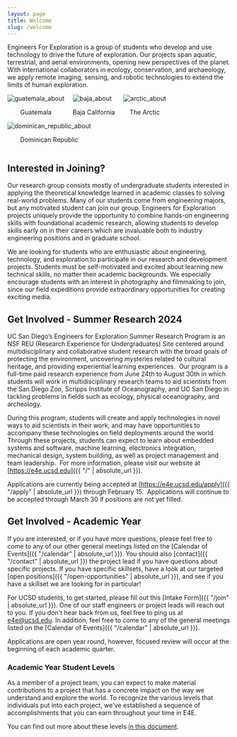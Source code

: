 ```yaml
---
layout: page
title: Welcome
slug: /welcome
---
```

Engineers For Exploration is a group of students who develop and use technology to drive the future of exploration. Our projects span aquatic, terrestrial, and aerial environments, opening new perspectives of the planet. With international collaborators in ecology, conservation, and archaeology, we apply remote imaging, sensing, and robotic technologies to extend the limits of human exploration.
<div style="margin-right: 15px; display: inline-block">
    <img src="{{ 'assets/about_guatemala_about.jpg' | resize: '250x250^,webp,80' | absolute_url }}"
        alt="guatemala_about">
    <p style="text-align: center">Guatemala</p>
</div>
<div style="margin-right: 15px; display: inline-block">
    <img src="{{ 'assets/about_baja_about.jpg' | resize: '250x250^,webp,80' | absolute_url }}"
        alt="baja_about">
    <p style="text-align: center">Baja California</p>
</div>
<div style="margin-right: 15px; display: inline-block">
    <img src="{{ 'assets/about_arctic_about.png' | resize: '250x250^,webp,80' | absolute_url }}"
        alt="arctic_about">
    <p style="text-align: center">The Arctic</p>
</div>
<div style="margin-right: 15px; display: inline-block">
    <img src="{{ 'assets/about_dominicanrepublic_about.jpg' | resize: '250x250^,webp,80' | absolute_url }}"
        alt="dominican_republic_about">
    <p style="text-align: center">Dominican Republic</p>
</div>

## Interested in Joining?
Our research group consists mostly of undergraduate students interested in applying the theoretical knowledge learned in academic classes to solving real-world problems. Many of our students come from engineering majors, but any motivated student can join our group. Engineers for Exploration projects uniquely provide the opportunity to combine hands-on engineering skills with foundational academic research, allowing students to develop skills early on in their careers which are invaluable both to industry engineering positions and in graduate school.

We are looking for students who are enthusiastic about engineering, technology, and exploration to participate in our research and development projects. Students must be self-motivated and excited about learning new technical skills, no matter their academic backgrounds. We especially encourage students with an interest in photography and filmmaking to join, since our field expeditions provide extraordinary opportunities for creating exciting media.

## Get Involved - Summer Research 2024
UC San Diego’s Engineers for Exploration Summer Research Program is an NSF REU (Research Experience for Undergraduates) Site centered around multidisciplinary and collaborative student research with the broad goals of protecting the environment, uncovering mysteries related to cultural heritage, and providing experiential learning experiences.  Our program is a full-time paid research experience from June 24th to August 30th in which students will work in multidisciplinary research teams to aid scientists from the San Diego Zoo, Scripps Institute of Oceanography, and UC San Diego in tackling problems in fields such as ecology, physical oceanography, and archeology.

During this program, students will create and apply technologies in novel ways to aid scientists in their work, and may have opportunities to accompany these technologies on field deployments around the world.  Through these projects, students can expect to learn about embedded systems and software, machine learning, electronics integration, mechanical design, system building, as well as project management and team leadership.  For more information, please visit our website at [https://e4e.ucsd.edu]({{ "/" | absolute_url }}).

Applications are currently being accepted at [https://e4e.ucsd.edu/apply]({{ "/apply" | absolute_url }}) through February 15.  Applications will continue to be accepted through March 30 if positions are not yet filled.

## Get Involved - Academic Year
If you are interested, or if you have more questions, please feel free to come to any of our other general meetings listed on the [Calendar of Events]({{ "/calendar" | absolute_url }}). You should also [contact]({{ "/contact" | absolute_url }}) the project lead if you have questions about specific projects. If you have specific skillsets, have a look at our targeted [open positions]({{ "/open-opportunities" | absolute_url }}), and see if you have a skillset we are looking for in particular!

For UCSD students, to get started, please fill out this [Intake Form]({{ "/join" | absolute_url }}).  One of our staff engineers or project leads will reach out to you. If you don't hear back from us, feel free to ping us at [e4e@ucsd.edu](mailto:e4e@ucsd.edu).  In addition, feel free to come to any of the general meetings listed on the [Calendar of Events]({{ "/calendar" | absolute_url }}).

Applications are open year round, however, focused review will occur at the beginning of each academic quarter.

### Academic Year Student Levels
As a member of a project team, you can expect to make material contributions to a project that has a concrete impact on the way we understand and explore the world.  To recognize the various levels that individuals put into each project, we've established a sequence of accomplishments that you can earn throughout your time in E4E.

You can find out more about these levels [in this document](https://docs.google.com/document/d/e/2PACX-1vTCzomIDOnUE9covla21J5vT5_QB8u_2Avo_6trpUJwlFQmaL-0q8SsMEoCXce9LM0zfHIJlO3-QPsM/pub).
